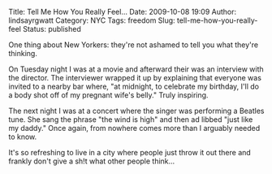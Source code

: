Title: Tell Me How You Really Feel...
Date: 2009-10-08 19:09
Author: lindsayrgwatt
Category: NYC
Tags: freedom
Slug: tell-me-how-you-really-feel
Status: published

One thing about New Yorkers: they're not ashamed to tell you what they're thinking.

On Tuesday night I was at a movie and afterward their was an interview with the director. The interviewer wrapped it up by explaining that everyone was invited to a nearby bar where, "at midnight, to celebrate my birthday, I'll do a body shot off of my pregnant wife's belly." Truly inspiring.

The next night I was at a concert where the singer was performing a Beatles tune. She sang the phrase "the wind is high" and then ad libbed "just like my daddy." Once again, from nowhere comes more than I arguably needed to know.

It's so refreshing to live in a city where people just throw it out there and frankly don't give a sh!t what other people think...
